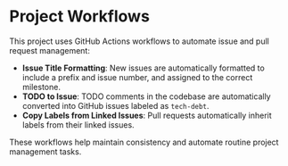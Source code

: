 # Project Workflows

This project uses GitHub Actions workflows to automate issue and pull request management:

- **Issue Title Formatting**: New issues are automatically formatted to include a prefix and issue number, and assigned to the correct milestone.
- **TODO to Issue**: TODO comments in the codebase are automatically converted into GitHub issues labeled as `tech-debt`.
- **Copy Labels from Linked Issues**: Pull requests automatically inherit labels from their linked issues.

These workflows help maintain consistency and automate routine project management tasks.